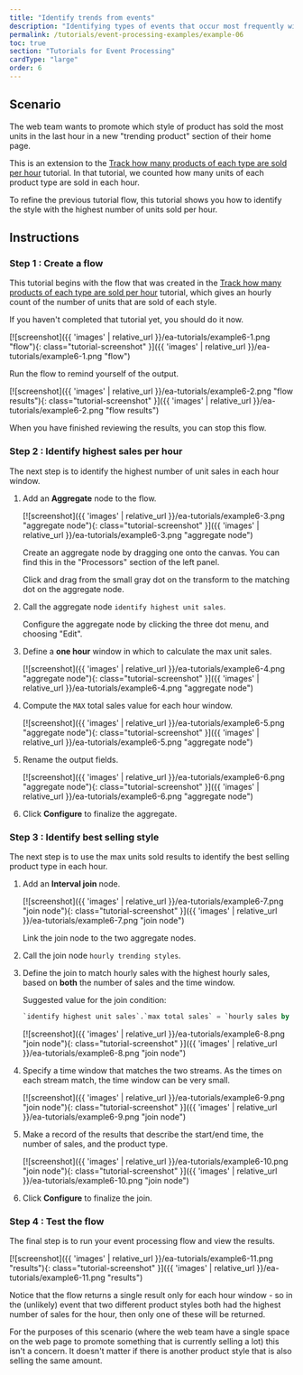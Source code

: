 ```yaml
---
title: "Identify trends from events"
description: "Identifying types of events that occur most frequently within a time window is a useful way to detect trends."
permalink: /tutorials/event-processing-examples/example-06
toc: true
section: "Tutorials for Event Processing"
cardType: "large"
order: 6
---
```


## Scenario

The web team wants to promote which style of product has sold the most units in the last hour in a new "trending product" section of their home page.

This is an extension to the [Track how many products of each type are sold per hour](../guided/tutorial-3) tutorial. In that tutorial, we counted how many units of each product type are sold in each hour.

To refine the previous tutorial flow, this tutorial shows you how to identify the style with the highest number of units sold per hour.

## Instructions

### Step 1 : Create a flow

This tutorial begins with the flow that was created in the [Track how many products of each type are sold per hour](../guided/tutorial-3) tutorial, which gives an hourly count of the number of units that are sold of each style.

If you haven't completed that tutorial yet, you should do it now.

[![screenshot]({{ 'images' | relative_url }}/ea-tutorials/example6-1.png "flow"){: class="tutorial-screenshot" }]({{ 'images' | relative_url }}/ea-tutorials/example6-1.png "flow")

Run the flow to remind yourself of the output.

[![screenshot]({{ 'images' | relative_url }}/ea-tutorials/example6-2.png "flow results"){: class="tutorial-screenshot" }]({{ 'images' | relative_url }}/ea-tutorials/example6-2.png "flow results")

When you have finished reviewing the results, you can stop this flow.


### Step 2 : Identify highest sales per hour

The next step is to identify the highest number of unit sales in each hour window.

1. Add an **Aggregate** node to the flow.

   [![screenshot]({{ 'images' | relative_url }}/ea-tutorials/example6-3.png "aggregate node"){: class="tutorial-screenshot" }]({{ 'images' | relative_url }}/ea-tutorials/example6-3.png "aggregate node")

   Create an aggregate node by dragging one onto the canvas. You can find this in the "Processors" section of the left panel.

   Click and drag from the small gray dot on the transform to the matching dot on the aggregate node.

1. Call the aggregate node `identify highest unit sales`.

   Configure the aggregate node by clicking the three dot menu, and choosing "Edit".

1. Define a **one hour** window in which to calculate the max unit sales.

   [![screenshot]({{ 'images' | relative_url }}/ea-tutorials/example6-4.png "aggregate node"){: class="tutorial-screenshot" }]({{ 'images' | relative_url }}/ea-tutorials/example6-4.png "aggregate node")

1. Compute the `MAX` total sales value for each hour window.

   [![screenshot]({{ 'images' | relative_url }}/ea-tutorials/example6-5.png "aggregate node"){: class="tutorial-screenshot" }]({{ 'images' | relative_url }}/ea-tutorials/example6-5.png "aggregate node")

1. Rename the output fields.

   [![screenshot]({{ 'images' | relative_url }}/ea-tutorials/example6-6.png "aggregate node"){: class="tutorial-screenshot" }]({{ 'images' | relative_url }}/ea-tutorials/example6-6.png "aggregate node")

1. Click **Configure** to finalize the aggregate.

### Step 3 : Identify best selling style

The next step is to use the max units sold results to identify the best selling product type in each hour.

1. Add an **Interval join** node.

   [![screenshot]({{ 'images' | relative_url }}/ea-tutorials/example6-7.png "join node"){: class="tutorial-screenshot" }]({{ 'images' | relative_url }}/ea-tutorials/example6-7.png "join node")

   Link the join node to the two aggregate nodes.

1. Call the join node `hourly trending styles`.

1. Define the join to match hourly sales with the highest hourly sales, based on **both** the number of sales and the time window.

   Suggested value for the join condition:

   ```sql
   `identify highest unit sales`.`max total sales` = `hourly sales by type`.`total sales`  AND  `identify highest unit sales`.`max start time` = `hourly sales by type`.`start time`
   ```

   [![screenshot]({{ 'images' | relative_url }}/ea-tutorials/example6-8.png "join node"){: class="tutorial-screenshot" }]({{ 'images' | relative_url }}/ea-tutorials/example6-8.png "join node")

1. Specify a time window that matches the two streams. As the times on each stream match, the time window can be very small.

   [![screenshot]({{ 'images' | relative_url }}/ea-tutorials/example6-9.png "join node"){: class="tutorial-screenshot" }]({{ 'images' | relative_url }}/ea-tutorials/example6-9.png "join node")

1. Make a record of the results that describe the start/end time, the number of sales, and the product type.

   [![screenshot]({{ 'images' | relative_url }}/ea-tutorials/example6-10.png "join node"){: class="tutorial-screenshot" }]({{ 'images' | relative_url }}/ea-tutorials/example6-10.png "join node")

1. Click **Configure** to finalize the join.


### Step 4 : Test the flow

The final step is to run your event processing flow and view the results.

[![screenshot]({{ 'images' | relative_url }}/ea-tutorials/example6-11.png "results"){: class="tutorial-screenshot" }]({{ 'images' | relative_url }}/ea-tutorials/example6-11.png "results")

Notice that the flow returns a single result only for each hour window - so in the (unlikely) event that two different product styles both had the highest number of sales for the hour, then only one of these will be returned.

For the purposes of this scenario (where the web team have a single space on the web page to promote something that is currently selling a lot) this isn't a concern. It doesn't matter if there is another product style that is also selling the same amount.
